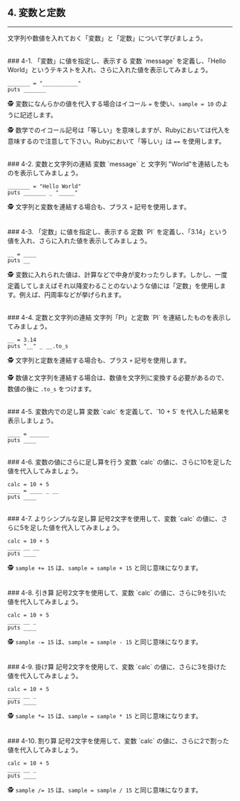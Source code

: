 ## 4. 変数と定数

-----
文字列や数値を入れておく「変数」と「定数」について学びましょう。


<br />
### 4-1. 「変数」に値を指定し、表示する
変数 `message` を定義し、「Hello World」というテキストを入れ、さらに入れた値を表示してみましょう。

```
_______ = "___________"
puts _______
```

🕵 変数になんらかの値を代入する場合はイコール `=` を使い、`sample = 10` のように記述します。

🕵 数学でのイコール記号は「等しい」を意味しますが、Rubyにおいては代入を意味するので注意して下さい。Rubyにおいて「等しい」は `==` を使用します。


<br />
### 4-2. 変数と文字列の連結
変数 `message` と 文字列 "World"を連結したものを表示してみましょう。

```
_______ = "Hello World"
puts _______ _ "_____"
```

🕵 文字列と変数を連結する場合も、プラス `+` 記号を使用します。


<br />
### 4-3. 「定数」に値を指定し、表示する
定数 `PI` を定義し、「3.14」という値を入れ、さらに入れた値を表示してみましょう。

```
__ = ____
puts __
```

🕵 変数に入れられた値は、計算などで中身が変わったりします。しかし、一度定義してしまえばそれ以降変わることのないような値には「定数」を使用します。例えば、円周率などが挙げられます。


<br />
### 4-4. 定数と文字列の連結
文字列「PI」と定数 `PI` を連結したものを表示してみましょう。

```
__ = 3.14
puts "__" _ __.to_s
```

🕵 文字列と定数を連結する場合も、プラス `+` 記号を使用します。

🕵 数値と文字列を連結する場合は、数値を文字列に変換する必要があるので、数値の後に `.to_s` をつけます。


<br />
### 4-5. 変数内での足し算
変数 `calc` を定義して、`10 + 5` を代入した結果を表示しましょう。

```
____ = ______
puts ____
```


<br />
### 4-6. 変数の値にさらに足し算を行う
変数 `calc` の値に、さらに10を足した値を代入してみましょう。

```
calc = 10 + 5
____ = ____ _ __
puts ____
```


<br />
### 4-7. よりシンプルな足し算
記号2文字を使用して、変数 `calc` の値に、さらに5を足した値を代入してみましょう。

```
calc = 10 + 5
____ __ __
puts ____
```

🕵 `sample += 15` は、`sample = sample + 15` と同じ意味になります。


<br />
### 4-8. 引き算
記号2文字を使用して、変数 `calc` の値に、さらに9を引いた値を代入してみましょう。

```
calc = 10 + 5
____ __ _
puts ____
```

🕵 `sample -= 15` は、`sample = sample - 15` と同じ意味になります。


<br />
### 4-9. 掛け算
記号2文字を使用して、変数 `calc` の値に、さらに3を掛けた値を代入してみましょう。

```
calc = 10 + 5
____ __ _
puts ____
```

🕵 `sample *= 15` は、`sample = sample * 15` と同じ意味になります。


<br />
### 4-10. 割り算
記号2文字を使用して、変数 `calc` の値に、さらに2で割った値を代入してみましょう。

```
calc = 10 + 5
____ __ _
puts ____
```

🕵 `sample /= 15` は、`sample = sample / 15` と同じ意味になります。


